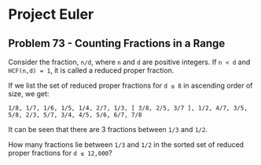 # Project Euler

## Problem 73 - Counting Fractions in a Range

Consider the fraction, `n/d`, where `n` and `d` are positive integers.
If `n < d` and `HCF(n,d) = 1`, it is called a reduced proper fraction.

If we list the set of reduced proper fractions for `d ≤ 8` in ascending order of size, we get:

    1/8, 1/7, 1/6, 1/5, 1/4, 2/7, 1/3, [ 3/8, 2/5, 3/7 ], 1/2, 4/7, 3/5, 5/8, 2/3, 5/7, 3/4, 4/5, 5/6, 6/7, 7/8

It can be seen that there are 3 fractions between `1/3` and `1/2`.

How many fractions lie between `1/3` and `1/2` in the sorted set of reduced proper fractions for `d ≤ 12,000`?

